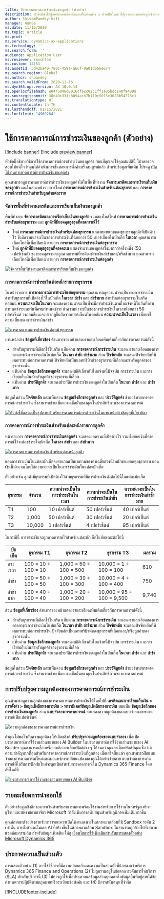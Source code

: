 ```yaml
---
title: ใช้การคาดการณ์การชำระเงินของลูกค้า (ตัวอย่าง)
description: หัวข้อนี้นำไปสู่ข้อกำหนดเบื้องต้นและขั้นตอนต่าง ๆ ที่จำเป็นในการใช้รุ่นทดลองของข้อมูลเชิงลึกทางการเงิน
author: ShivamPandey-msft
manager: AnnBe
ms.date: 11/16/2020
ms.topic: article
ms.prod: ''
ms.service: dynamics-ax-applications
ms.technology: ''
ms.search.form: ''
audience: Application User
ms.reviewer: roschlom
ms.custom: 14151
ms.assetid: 3d43ba40-780c-459a-a66f-9a01d556e674
ms.search.region: Global
ms.author: shpandey
ms.search.validFrom: 2020-11-16
ms.dyn365.ops.version: AX 10.0.14
ms.openlocfilehash: e0445046d8016dfa2c02c1ff1a05bdd148f9409a
ms.sourcegitcommit: 38d40c331c8894acb7b119c5073e3088b54776c1
ms.translationtype: HT
ms.contentlocale: th-TH
ms.lasthandoff: 01/15/2021
ms.locfileid: "4969264"
---
```

# <a name="use-customer-payment-predictions-preview"></a>ใช้การคาดการณ์การชำระเงินของลูกค้า (ตัวอย่าง)

[!include [banner](../includes/banner.md)]
[!include [preview banner](../includes/preview-banner.md)]

หัวข้อนี้อธิบายวิธีการใช้การคาดการณ์การชำระเงินของลูกค้า ก่อนที่คุณจะใช้คุณสมบัตินี้ โปรดตรวจสอบให้แน่ใจว่าคุณได้ดำเนินการขั้นตอนการตั้งค่าเสร็จสมบูรณ์แล้ว สำหรับข้อมูลเพิ่มเติม โปรดดู [เปิดใช้งานการคาดการณ์การชำระเงินของลูกค้า](enable-cust-paymnt-prediction.md)

คุณสามารถดูการคาดการณ์การชำระเงินของลูกค้าได้ในพื้นที่ทำงาน **จัดการเครดิตและการเรียกเก็บเงินของลูกค้า** และในสองหน้ารายการใหม่ **การคาดการณ์การชำระเงินสำหรับแต่ละธุรกรร** และ **การคาดการณ์การชำระเงินสำหรับลูกค้าแต่ละราย**

### <a name="manage-customer-credit-and-collections-workspace"></a>จัดการพื้นที่ทำงานเครดิตและการเรียกเก็บเงินของลูกค้า

พื้นที่ทำงาน **จัดการเครดิตและการเรียกเก็บเงินของลูกค้า** รวมสองไทล์ใหม่ **การคาดการณ์การชำระเงินสำหรับแต่ละธุรกรรม** และ **ลูกค้าที่มียอดดุลสูงสุดที่คาดการณ์ไว้**

- ไทล์ **การคาดการณ์การชำระเงินสำหรับแต่ละธุรกรรม** แสดงหมายเลขของธุรกรรมลูกค้าที่เปิดค้างไว้ ซึ่งมีความน่าจะเป็นของการชำระเงินที่น้อยกว่า 50 เปอร์เซ็นต์ในบักเก็ต **ในเวลา** คุณสามารถเลือกไทล์นี้เพื่อเปิดหน้ารายการ **การคาดการณ์การชำระเงินต่อธุรกรรม**
- ไทล์ **ลูกค้าที่มียอดดุลสูงสุดที่คาดคะเน** แสดงจำนวนของลูกค้าซึ่งมากกว่าครึ่งหนึ่ง (50 เปอร์เซ็นต์) ของยอดดุลรวมจะถูกคาดการณ์ที่จะต้องชำระเงินล่าช้าและ/หรือช้ามาก คุณสามารถเลือกไทล์นี้เพื่อเปิดหน้ารายการ **การคาดการณ์การชำระเงินต่อลูกค้า**

[![จัดการพื้นที่ทำงานเครดิตและการเรียกเก็บเงินของลูกค้า](./media/manage-customer-credit-collections.png)](./media/manage-customer-credit-collections.png)

### <a name="payment-predictions-per-transaction-list-page"></a>การคาดการณ์การชำระเงินต่อหน้ารายการธุรกรรม

ในหน้ารายการ **การคาดการณ์การชำระเงินต่อธุรกรรม** คุณสามารถดูความน่าจะเป็นของการชำระเงินสำหรับธุรกรรมที่เปิดค้างไว้ในบักเก็ต **ในเวลา** **ล่าช้า** และ **ล่าช้ามาก** สำหรับแต่ละธุรกรรมในกริด คอลัมน์ **ความน่าจะเป็นในเวลา** จะแสดงความน่าจะเป็นที่จะมีการชำระเงินตามใบแจ้งหนี้ในวันที่ครบกำหนดชำระและวันที่ครบกำหนดชำระ ถ้าความน่าจะเป็นของการชำระเงินในเวลาน้อยกว่า 50 เปอร์เซ็นต์ วงกลมสีแดงจะปรากฏขึ้นถัดจากเปอร์เซ็นต์ในคอลัมน์ **ความน่าจะเป็นในเวลา** เพื่อบ่งชี้ความเสี่ยงของการชำระเงินล่าช้า

[![การคาดการณ์การชำระเงินต่อหน้าธุรกรรม](./media/payment-predictions-per-transaction.png)](./media/payment-predictions-per-transaction.png)

บานหน้าต่าง **ข้อมูลที่เกี่ยวข้อง** ด้านขวาของหน้าแสดงรายละเอียดเพิ่มเติมเกี่ยวกับการคาดการณ์ดังนี้

- สำหรับธุรกรรมที่เลือกไว้ในกริด แท็บด่วน **การคาดการณ์การชำระเงิน** จะแสดงรายละเอียดของการคาดการณ์การชำระเงินในบักเก็ต **ในเวลา** **ล่าช้า** **ล่าช้ามาก** ส่วน **ปัจจัยหลัก** จะแสดงปัจจัยหลักที่มีผลกระทบต่อการคาดการณ์ ปัจจัยหลักเป็นแอททริบิวต์ของธุรกรรมที่เลือกและ/หรือลูกค้าของธุรกรรมนั้น
- แท็บด่วน **ข้อมูลเชิงลึกของลูกค้า** จะแสดงสถิติเกี่ยวกับใบแจ้งหนี้ปัจจุบัน การชำระเงิน และการเรียกเก็บเงินสำหรับลูกค้าของธุรกรรมที่เลือก
- แท็บด่วน **ประวัติลูกค้า** จะแสดงประวัติการชำระเงินของลูกค้าในบักเก็ต **ในเวลา** **ล่าช้า** และ **ล่าช้ามาก**

ข้อมูลในส่วน **ปัจจัยหลัก** และแท็บด่วน **ข้อมูลเชิงลึกของลูกค้า** และ **ประวัติลูกค้า** ช่วยอธิบายการคาดการณ์การชำระเงิน ซึ่งสามารถช่วยเพิ่มความเชื่อมั่นของคุณในประสิทธิภาพของการคาดการณ์

[![ตัวบ่งชี้ที่แสดงเป็นรูปภาพสำหรับการคาดการณ์การชำระเงินในบานหน้าต่างข้อมูลที่เกี่ยวข้อง](./media/payment-prediction-gauges.png)](./media/payment-prediction-gauges.png)

### <a name="payment-prediction-per-customer-list-page"></a>การคาดการณ์การชำระเงินสำหรับแต่ละหน้ารายการลูกค้า

หน้ารายการ **การคาดการณ์การชำระเงินต่อลูกค้า** จะแสดงยอดรวมที่เปิดค้างไว้ รวมทั้งยอดเงินที่คาดการณ์ไว้จะต้องชำระในบักเก็ต **ในเวลา** **ล่าช้า** และ **ล่าช้ามาก**

[![การคาดการณ์การชำระเงินสำหรับแต่ละหน้าลูกค้า](./media/payment-predictions-per-transaction-02.png)](./media/payment-predictions-per-transaction-02.png)

ยอดการชำระเงินในแต่ละบักเก็ตจะคำนวณเป็นผลรวมของค่าเฉลี่ยถ่วงน้ำหนักของยอดดุลธุรกรรม ยอดเงินนี้คำนวณโดยใช้ความน่าจะเป็นในการชำระเงินในแต่ละบักเก็ต

ตัวอย่างเช่น ลูกค้ามีธุรกรรมที่เปิดค้างไว้สามธุรกรรมที่มีการชำระเงินดังต่อไปนี้ในแต่ละบักเก็ต

| ธุรกรรม | จำนวน | ความน่าจะเป็นในการชำระเงินในเวลา | ความน่าจะเป็นในการชำระเงินล่าช้า | ความน่าจะเป็นในการชำระเงินล่าช้ามาก |
|-------------|--------|-----------------------------|--------------------------|-------------------------------|
| T1          | 100    | 10 เปอร์เซ็นต์                  | 50 เปอร์เซ็นต์               | 40 เปอร์เซ็นต์                    |
| T2          | 1,000  | 50 เปอร์เซ็นต์                  | 30 เปอร์เซ็นต์               | 20 เปอร์เซ็นต์                    |
| T3          | 10,000 | 1 เปอร์เซ็นต์                   | 4 เปอร์เซ็นต์                | 95 เปอร์เซ็นต์                    |

ในกรณีนี้ การชำระเงินจะถูกคาดการณ์ไว้สำหรับแต่ละบักเก็ตในลักษณะต่อไปนี้

| บักเก็ต   | ธุรกรรม T1      | ธุรกรรม T2         | ธุรกรรม T3            | ผลรวม |
|-----------|---------------------|------------------------|---------------------------|-------|
| ตรงเวลา   | 100 × 10 ÷ 100 = 10 | 1,000 × 50 ÷ 100 = 500 | 10,000 × 1 ÷ 100 = 100    | 610   |
| ล่าช้า      | 100 × 50 ÷ 100 = 50 | 1,000 × 30 ÷ 100 = 300 | 10,000 × 4 ÷ 100 = 400    | 750   |
| ล่าช้ามาก | 100 × 40 ÷ 100 = 40 | 1,000 × 20 ÷ 100 = 200 | 10,000 × 95 ÷ 100 = 9,500 | 9,740 |

ส่วน **ข้อมูลที่เกี่ยวข้อง** ด้านขวาของหน้าแสดงรายละเอียดเพิ่มเติมเกี่ยวกับการคาดการณ์ดังนี้

- สำหรับธุรกรรมที่เลือกไว้ในกริด แท็บด่วน **การคาดการณ์การชำระเงิน** จะแสดงรายละเอียดของการคาดการณ์การชำระเงินในบักเก็ต **ในเวลา** **ล่าช้า** **ล่าช้ามาก** ส่วน **ปัจจัยหลัก** จะแสดงปัจจัยหลักที่มีผลกระทบต่อการชำระเงิน ปัจจัยหลักเป็นแอททริบิวต์ของธุรกรรมที่เลือกและ/หรือลูกค้าของธุรกรรมนั้น
- แท็บด่วน **ข้อมูลเชิงลึกของลูกค้า** จะแสดงสถิติเกี่ยวกับใบแจ้งหนี้ปัจจุบัน การชำระเงิน และการเรียกเก็บเงินสำหรับลูกค้าของธุรกรรมที่เลือก
- แท็บด่วน **ประวัติลูกค้า** จะแสดงประวัติการชำระเงินของลูกค้าในบักเก็ต **ในเวลา** **ล่าช้า** และ **ล่าช้ามาก**

ข้อมูลในส่วน **ปัจจัยหลัก** และแท็บด่วน **ข้อมูลเชิงลึกของลูกค้า** และ **ประวัติลูกค้า** ช่วยอธิบายการคาดการณ์การชำระเงิน ซึ่งสามารถช่วยเพิ่มความเชื่อมั่นของคุณในประสิทธิภาพของการคาดการณ์

## <a name="improving-the-accuracy-of-payment-predictions"></a>การปรับปรุงความถูกต้องของการคาดการณ์การชำระเงิน

คุณสามารถดูความถูกต้องของการคาดการณ์การชำระเงินได้โดยไปที่ **เครดิตและการเรียกเก็บเงิน \> การตั้งค่า \> ข้อมูลเชิงลึกทางการเงิน \> พารามิเตอร์ข้อมูลเชิงลึกทางการเงิน** บนแท็บ **ข้อมูลเชิงลึกของการชำระเงินของลูกค้า** ส่วน **แบบจำลองการคาดการณ์** จะแสดงความถูกต้องของแบบจำลองการคาดการณ์เป็นเปอร์เซ็นต์

[![ความถูกต้องของการคาดการณ์การชำระเงิน](./media/finance-insights-parameters-accuracy-2nd.png)](./media/finance-insights-parameters-accuracy-2nd.png)

ถ้าคุณไม่พอใจกับความถูกต้อง ให้เลือกลิงค์ **ปรับปรุงความถูกต้องของแบบจำลอง** เพื่อเปิดประสบการณ์การใช้งานส่วนขยายของ AI Builder ในประสบการณ์การใช้งานส่วนขยายของ AI Builder คุณสามารถเลือกหรือยกเลิกการเลือกฟิลด์ต่าง ๆ ได้จนกว่าคุณจะเลือกฟิลด์ที่คุณเชื่อว่ามีความสำคัญมากที่สุดสำหรับการคาดการณ์การชำระเงินที่ถูกต้อง เมื่อเสร็จสิ้นแล้ว คุณสามารถฝึกแบบจำลองการคาดการณ์ใหม่และเผยแพร่การเปลี่ยนแปลงของคุณได้อย่างง่ายดาย แบบจำลองการคาดการณ์ที่ได้รับการฝึกฝนใหม่จะถูกเบิกสำหรับการคาดการณ์ใน Dynamics 365 Finance โดยอัตโนมัติ

[![ประสบการณ์การใช้งานของส่วนขยายของ AI Builder](./media/ai-builder.png)](./media/ai-builder.png)

## <a name="release-details"></a>รายละเอียดการนำออกใช้

ตัวอย่างข้อมูลเชิงลึกของการเงินสำหรับสาธารณะจะพร้อมใช้งานสำหรับการใช้งานในสหรัฐอเมริกา ยุโรป และสหราชอาณาจักร Microsoft กำลังเพิ่มการสนับสนุนสำหรับภูมิภาคเพิ่มเติมมากขึ้น

คุณลักษณะตัวอย่างสำหรับสาธารณะควรเปิดใช้งานเฉพาะในสภาพแวดล้อมที่มี Sandbox ระดับ 2 เท่านั้น การตั้งค่าและโมเดล AI ที่สร้างขึ้นในสภาพแวดล้อม Sandbox ไม่สามารถถูกย้ายไปยังสภาพแวดล้อมการผลิต สำหรับข้อมูลเพิ่มเติม ให้ดู [เงื่อนไขการใช้เพิ่มเติมสำหรับการแสดงตัวอย่าง Microsoft Dynamics 365](https://docs.microsoft.com/dynamics365/fin-ops-core/fin-ops/get-started/public-preview-terms)

## <a name="privacy-notice"></a>ประกาศความเป็นส่วนตัว

การแสดงตัวอย่าง (1) อาจใช้วิธีการที่มีความปลอดภัยและความเป็นส่วนตัวที่น้อยลงกว่าบริการ Dynamics 365 Finance and Operations (2) ไม่ถูกรวมอยู่ในข้อตกลงระดับการให้บริการ (SLA) สำหรับบริการนี้ (3) ไม่ควรถูกใช้เพื่อประมวลผลข้อมูลส่วนบุคคลหรือข้อมูลอื่นที่อยู่ภายใต้ข้อกำหนดการปฏิบัติตามกฎหมายหรือระเบียบข้อบังคับ และ (4) มีการสนับสนุนที่จำกัด


[!INCLUDE[footer-include](../../includes/footer-banner.md)]